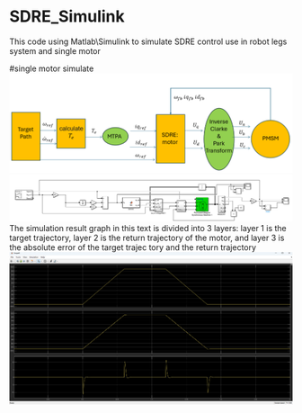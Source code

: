 # SDRE_Simulink
This code using Matlab\Simulink to simulate SDRE control use in robot legs system and single motor

#single motor simulate
![image](img/simulink_OneMotorFlowChart.png)
![image](img/simulink_OneMotortotal.png)
The simulation result graph in this text is divided into 3 layers: layer 1 is the target trajectory,
 layer 2 is the return trajectory of the motor, and layer 3 is the absolute error of the target trajec
tory and the return trajectory
![image](img/simulink_OneMotorV.png)
